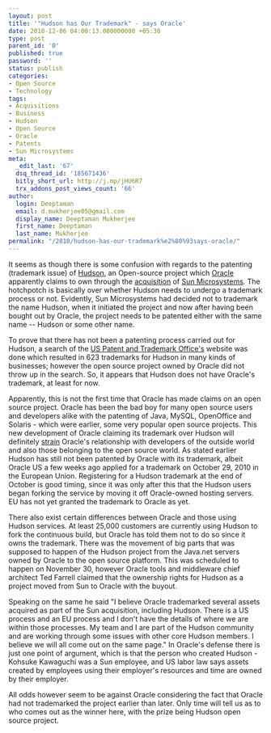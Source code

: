 ```yaml
---
layout: post
title: '"Hudson has Our Trademark" - says Oracle'
date: 2010-12-06 04:00:13.000000000 +05:30
type: post
parent_id: '0'
published: true
password: ''
status: publish
categories:
- Open Source
- Technology
tags:
- Acquisitions
- Business
- Hudson
- Open Source
- Oracle
- Patents
- Sun Microsystems
meta:
  _edit_last: '67'
  dsq_thread_id: '185671436'
  bitly_short_url: http://j.mp/jHU6R7
  trx_addons_post_views_count: '66'
author:
  login: Deeptaman
  email: d.mukherjee05@gmail.com
  display_name: Deeptaman Mukherjee
  first_name: Deeptaman
  last_name: Mukherjee
permalink: "/2010/hudson-has-our-trademark%e2%80%93says-oracle/"
---
```

<p>It seems as though there is some confusion with regards to the patenting (trademark issue) of <a href="http://wiki.hudson-ci.org/">Hudson</a>, an Open-source project which <a href="http://www.oracle.com/">Oracle</a> apparently claims to own through the <a href="http://news.cnet.com/8301-30685_3-20000019-264.html">acquisition</a> of <a href="http://en.wikipedia.org/wiki/Sun_Microsystems">Sun Microsystems</a>. The hotchpotch is basically over whether Hudson needs to undergo a trademark process or not. Evidently, Sun Microsystems had decided not to trademark the name Hudson, when it initiated the project and now after having been bought out by Oracle, the project needs to be patented either with the same name -- Hudson or some other name.</p>
<p>To prove that there has not been a patenting process carried out for Hudson, a search of the <a href="http://www.uspto.gov/">US Patent and Trademark Office's</a> website was done which resulted in 623 trademarks for Hudson in many kinds of businesses; however the open source project owned by Oracle did not throw up in the search. So, it appears that Hudson does not have Oracle's trademark, at least for now.</p>
<p><!--more--></p>
<p>Apparently, this is not the first time that Oracle has made claims on an open source project. Oracle has been the bad boy for many open source users and developers alike with the patenting of Java, MySQL, OpenOffice and Solaris - which were earlier, some very popular open source projects. This new development of Oracle claiming its trademark over Hudson will definitely <a href="http://no.reddit.com/r/programming/comments/edwwu/here_we_go_again_oracle_and_developer_community/">strain</a> Oracle's relationship with developers of the outside world and also those belonging to the open source world. As stated earlier Hudson has still not been patented by Oracle with its trademark, albeit Oracle US a few weeks ago applied for a trademark on October 29, 2010 in the European Union. Registering for a Hudson trademark at the end of October is good timing, since it was only after this that the Hudson users began forking the service by moving it off Oracle-owned hosting servers. EU has not yet granted the trademark to Oracle as yet. </p>
<p>There also exist certain differences between Oracle and those using Hudson services. At least 25,000 customers are currently using Hudson to fork the continuous build, but Oracle has told them not to do so since it owns the trademark. There was the movement of big parts that was supposed to happen of the Hudson project from the Java.net servers owned by Oracle to the open source platform. This was scheduled to happen on November 30, however Oracle tools and middleware chief architect Ted Farrell claimed that the ownership rights for Hudson as a project moved from Sun to Oracle with the buyout. </p>
<p>Speaking on the same he said "I believe Oracle trademarked several assets acquired as part of the Sun acquisition, including Hudson. There is a US process and an EU process and I don't have the details of where we are within those processes. My team and I are part of the Hudson community and are working through some issues with other core Hudson members. I believe we will all come out on the same page." In Oracle's defense there is just one point of argument, which is that the person who created Hudson - Kohsuke Kawaguchi was a Sun employee, and  US labor law says assets created by employees using their employer's resources and time are owned by their employer.</p>
<p>All odds however seem to be against Oracle considering the fact that Oracle had not trademarked the project earlier than later. Only time will tell us as to who comes out as the winner here, with the prize being Hudson open source project.</p>
